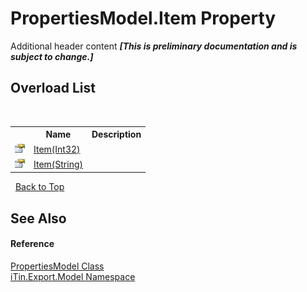 # PropertiesModel.Item Property 
Additional header content _**\[This is preliminary documentation and is subject to change.\]**_


## Overload List
&nbsp;<table><tr><th></th><th>Name</th><th>Description</th></tr><tr><td>![Public property](media/pubproperty.gif "Public property")</td><td><a href="be923881-185e-68fd-ff92-2649608133cc">Item(Int32)</a></td><td /></tr><tr><td>![Public property](media/pubproperty.gif "Public property")</td><td><a href="c2e1e8aa-db1f-f6dc-b782-e92096061f82">Item(String)</a></td><td /></tr></table>&nbsp;
<a href="#propertiesmodel.item-property">Back to Top</a>

## See Also


#### Reference
<a href="b0b4af43-2796-737a-c6d3-c99da922e088">PropertiesModel Class</a><br /><a href="ef57ffcc-e95e-b212-5a46-9aa6f5a3511f">iTin.Export.Model Namespace</a><br />